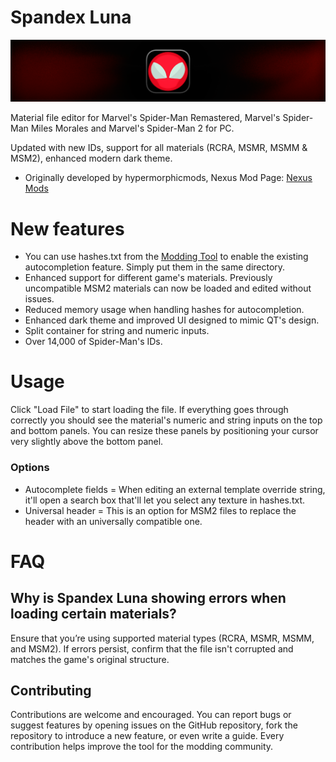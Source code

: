 # Spandex Luna

![Spandex Luna Card](https://github.com/okangel12345/SpandexLuna/blob/master/Spandex.png)

Material file editor for Marvel's Spider-Man Remastered, Marvel's Spider-Man Miles Morales and Marvel's Spider-Man 2 for PC.

Updated with new IDs, support for all materials (RCRA, MSMR, MSMM & MSM2), enhanced modern dark theme.

- Originally developed by hypermorphicmods, Nexus Mod Page: [Nexus Mods](https://www.nexusmods.com/marvelsspidermanremastered/mods/2431)


# New features

- You can use hashes.txt from the [Modding Tool](https://github.com/Tkachov/Overstrike/tree/main/ModdingTool) to enable the existing autocompletion feature. Simply put them in the same directory.
- Enhanced support for different game's materials. Previously uncompatible MSM2 materials can now be loaded and edited without issues.
- Reduced memory usage when handling hashes for autocompletion.
- Enhanced dark theme and improved UI designed to mimic QT's design.
- Split container for string and numeric inputs.
- Over 14,000 of Spider-Man's IDs.

# Usage
Click "Load File" to start loading the file. If everything goes through correctly you should see the material's numeric and string inputs on the top and bottom panels.
You can resize these panels by positioning your cursor very slightly above the bottom panel.

### Options
- Autocomplete fields = When editing an external template override string, it'll open a search box that'll let you select any texture in hashes.txt.
- Universal header = This is an option for MSM2 files to replace the header with an universally compatible one.

# FAQ

## Why is Spandex Luna showing errors when loading certain materials?
Ensure that you’re using supported material types (RCRA, MSMR, MSMM, and MSM2). If errors persist, confirm that the file isn't corrupted and matches the game's original structure.

## Contributing

Contributions are welcome and encouraged. You can report bugs or suggest features by opening issues on the GitHub repository, fork the repository to introduce a new feature, or even write a guide. Every contribution helps improve the tool for the modding community.
